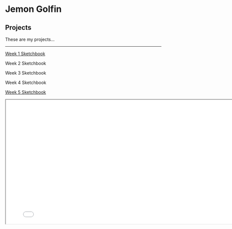 # Jemon Golfin

## Projects

These are my projects...

---

[Week 1 Sketchbook](sketchbook1.md)

Week 2 Sketchbook

Week 3 Sketchbook

Week 4 Sketchbook

[Week 5 Sketchbook](./sketch/) 

<iframe src="./sketch/" width="800" height="400"></iframe>